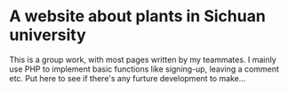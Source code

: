 # A website about plants in Sichuan university
This is a group work, with most pages written by my teammates. I mainly use PHP to implement basic functions like signing-up, leaving a comment etc.
Put here to see if there's any furture development to make...
